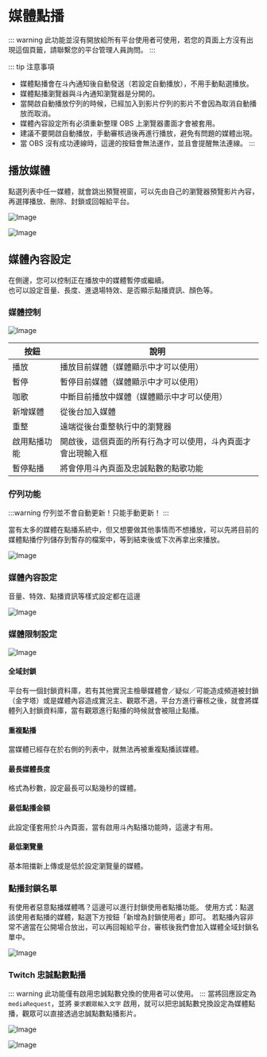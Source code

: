 # 媒體點播

::: warning
此功能並沒有開放給所有平台使用者可使用，若您的頁面上方沒有出現這個頁籤，請聯繫您的平台管理人員詢問。
:::

::: tip 注意事項
- 媒體點播會在斗內通知後自動發送（若設定自動播放），不用手動點選播放。
- 媒體點播瀏覽器與斗內通知瀏覽器是分開的。
- 當開啟自動播放佇列的時候，已經加入到影片佇列的影片不會因為取消自動播放而取消。
- 媒體內容設定所有必須重新整理 OBS 上瀏覽器畫面才會被套用。
- 建議不要開啟自動播放，手動審核過後再進行播放，避免有問題的媒體出現。
- 當 OBS 沒有成功連線時，這邊的按鈕會無法運作，並且會提醒無法連線。
:::

## 播放媒體
點選列表中任一媒體，就會跳出預覽視窗，可以先由自己的瀏覽器預覽影片內容，再選擇播放、刪除、封鎖或回報給平台。

![Image](/images/features/media-request/page.png)

![Image](/images/features/media-request/2.png)

## 媒體內容設定
在側邊，您可以控制正在播放中的媒體暫停或繼續。  
也可以設定音量、長度、進退場特效、是否顯示點播資訊、顏色等。  

### 媒體控制

![Image](/images/features/media-request/control.png)

|按鈕|說明|
|---|---|
|播放|播放目前媒體（媒體顯示中才可以使用）|
|暫停|暫停目前媒體（媒體顯示中才可以使用）|
|咖歌|中斷目前播放中媒體（媒體顯示中才可以使用）|
|新增媒體|從後台加入媒體|
|重整|遠端從後台重整執行中的瀏覽器|
|啟用點播功能|開啟後，這個頁面的所有行為才可以使用，斗內頁面才會出現輸入框|
|暫停點播|將會停用斗內頁面及忠誠點數的點歌功能|

### 佇列功能

:::warning
佇列並不會自動更新！只能手動更新！
:::

當有太多的媒體在點播系統中，但又想要做其他事情而不想播放，可以先將目前的媒體點播佇列儲存到暫存的檔案中，等到結束後或下次再拿出來播放。

![Image](/images/features/media-request/queue.png)

### 媒體內容設定
音量、特效、點播資訊等樣式設定都在這邊

![Image](/images/features/media-request/content.png)

### 媒體限制設定

![Image](/images/features/media-request/limit.png)

#### 全域封鎖
平台有一個封鎖資料庫，若有其他實況主檢舉媒體會／疑似／可能造成頻道被封鎖（金字塔）或是媒體內容造成實況主、觀眾不適，平台方進行審核之後，就會將媒體列入封鎖資料庫，當有觀眾進行點播的時候就會被阻止點播。

#### 重複點播
當媒體已經存在於右側的列表中，就無法再被重複點播該媒體。

#### 最長媒體長度
格式為秒數，設定最長可以點幾秒的媒體。

#### 最低點播金額
此設定僅套用於斗內頁面，當有啟用斗內點播功能時，這邊才有用。

#### 最低瀏覽量
基本阻擋新上傳或是低於設定瀏覽量的媒體。

### 點播封鎖名單
有使用者惡意點播媒體嗎？這邊可以進行封鎖使用者點播功能。
使用方式：點選該使用者點播的媒體，點選下方按鈕「新增為封鎖使用者」即可。
若點播內容非常不適當在公開場合放出，可以再回報給平台，審核後我們會加入媒體全域封鎖名單中。

![Image](/images/features/media-request/block.png)

### Twitch 忠誠點數點播
::: warning 此功能僅有啟用忠誠點數兌換的使用者可以使用。 
:::
當將回應設定為 `mediaRequest`，並將 `要求觀眾輸入文字` 啟用，就可以把忠誠點數兌換設定為媒體點播，觀眾可以直接透過忠誠點數點播影片。

![Image](/images/features/media-request/4.png)

![Image](/images/features/media-request/twitch-preview.png)

